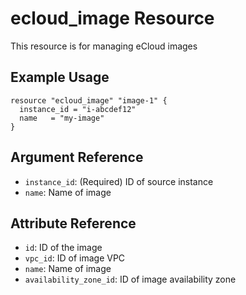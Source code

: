 # ecloud_image Resource

This resource is for managing eCloud images

## Example Usage

```hcl
resource "ecloud_image" "image-1" {
  instance_id = "i-abcdef12"
  name   = "my-image"
}
```

## Argument Reference

- `instance_id`: (Required) ID of source instance
- `name`: Name of image

## Attribute Reference

- `id`: ID of the image
- `vpc_id`: ID of image VPC
- `name`: Name of image
- `availability_zone_id`: ID of image availability zone